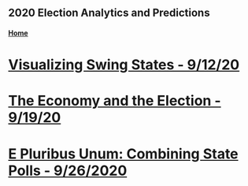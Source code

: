 ## 2020 Election Analytics and Predictions

#### [Home](https://bchaps1999.github.io/2020_election_analytics/)

# [Visualizing Swing States - 9/12/20](posts/week_1.md)
# [The Economy and the Election - 9/19/20](posts/week_2.md)
# [E Pluribus Unum: Combining State Polls - 9/26/2020](posts/week_3.md)
